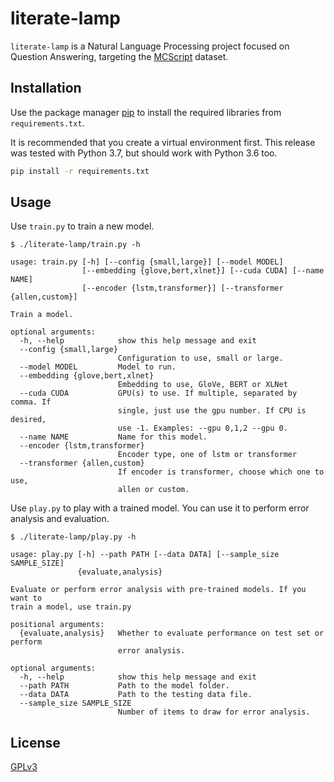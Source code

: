 # literate-lamp

`literate-lamp` is a Natural Language Processing project focused on Question
Answering, targeting the [MCScript](https://arxiv.org/pdf/1803.05223.pdf) 
dataset.

## Installation

Use the package manager [pip](https://pip.pypa.io/en/stable/) to install the
required libraries from `requirements.txt`.

It is recommended that you create a virtual environment first. This release
was tested with Python 3.7, but should work with Python 3.6 too.

```bash
pip install -r requirements.txt
```

## Usage

Use `train.py` to train a new model.

```
$ ./literate-lamp/train.py -h

usage: train.py [-h] [--config {small,large}] [--model MODEL]
                [--embedding {glove,bert,xlnet}] [--cuda CUDA] [--name NAME]
                [--encoder {lstm,transformer}] [--transformer {allen,custom}]

Train a model.

optional arguments:
  -h, --help            show this help message and exit
  --config {small,large}
                        Configuration to use, small or large.
  --model MODEL         Model to run.
  --embedding {glove,bert,xlnet}
                        Embedding to use, GloVe, BERT or XLNet
  --cuda CUDA           GPU(s) to use. If multiple, separated by comma. If
                        single, just use the gpu number. If CPU is desired,
                        use -1. Examples: --gpu 0,1,2 --gpu 0.
  --name NAME           Name for this model.
  --encoder {lstm,transformer}
                        Encoder type, one of lstm or transformer
  --transformer {allen,custom}
                        If encoder is transformer, choose which one to use,
                        allen or custom.
```

Use `play.py` to play with a trained model. You can use it to perform error
analysis and evaluation.
```
$ ./literate-lamp/play.py -h

usage: play.py [-h] --path PATH [--data DATA] [--sample_size SAMPLE_SIZE]
               {evaluate,analysis}

Evaluate or perform error analysis with pre-trained models. If you want to
train a model, use train.py

positional arguments:
  {evaluate,analysis}   Whether to evaluate performance on test set or perform
                        error analysis.

optional arguments:
  -h, --help            show this help message and exit
  --path PATH           Path to the model folder.
  --data DATA           Path to the testing data file.
  --sample_size SAMPLE_SIZE
                        Number of items to draw for error analysis.

```

## License
[GPLv3](https://choosealicense.com/licenses/gpl-3.0/)
